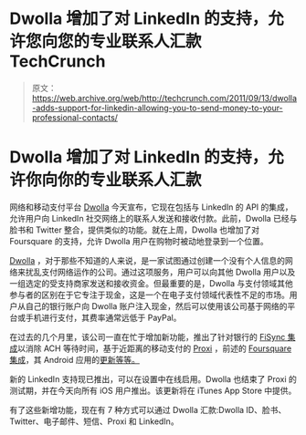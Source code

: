 # Dwolla 增加了对 LinkedIn 的支持，允许您向您的专业联系人汇款 TechCrunch

> 原文：<https://web.archive.org/web/http://techcrunch.com/2011/09/13/dwolla-adds-support-for-linkedin-allowing-you-to-send-money-to-your-professional-contacts/>

# Dwolla 增加了对 LinkedIn 的支持，允许你向你的专业联系人汇款

网络和移动支付平台 [Dwolla](https://web.archive.org/web/20230204195815/http://www.dwolla.com/) 今天宣布，它现在包括与 LinkedIn 的 API 的集成，允许用户向 LinkedIn 社交网络上的联系人发送和接收付款。此前，Dwolla 已经与脸书和 Twitter 整合，提供类似的功能。就在上周，Dwolla 也增加了对 Foursquare 的支持，允许 Dwolla 用户在购物时被动地登录到一个位置。

[Dwolla](https://web.archive.org/web/20230204195815/https://www.dwolla.com/proxi/beta) ，对于那些不知道的人来说，是一家试图通过创建一个没有个人信息的网络来扰乱支付网络运作的公司。通过这项服务，用户可以向其他 Dwolla 用户以及一组选定的受支持商家发送和接收资金。但最重要的是，Dwolla 与支付领域其他参与者的区别在于它专注于现金，这是一个在电子支付领域代表性不足的市场。用户从自己的银行账户向 Dwolla 账户注入现金，然后可以使用该公司基于网络的平台或手机进行支付，其费率通常远低于 PayPal。

在过去的几个月里，该公司一直在忙于增加新功能，推出了针对银行的 [FiSync 集成](https://web.archive.org/web/20230204195815/https://techcrunch.com/2011/03/25/dwollas-fisync-lets-you-instantly-access-cash-eliminates-ach-wait-times-for-banks/)以消除 ACH 等待时间，基于近距离的移动支付的 [Proxi](https://web.archive.org/web/20230204195815/https://techcrunch.com/2011/08/24/dwolla-launches-proxi-for-proximity-based-mobile-payments/) ，前述的 [Foursquare 集成](https://web.archive.org/web/20230204195815/http://blog.dwolla.com/foursquare-integration/)，其 Android 应用的[更新等等。](https://web.archive.org/web/20230204195815/http://blog.dwolla.com/dwolla-android-app-updated-with-social-sharing/)

新的 LinkedIn 支持现已推出，可以在设置中在线启用。Dwolla 也结束了 Proxi 的测试期，并在今天向所有 iOS 用户推出。该更新将在 iTunes App Store 中提供。

有了这些新增功能，现在有 7 种方式可以通过 Dwolla 汇款:Dwolla ID、脸书、Twitter、电子邮件、短信、Proxi 和 LinkedIn。